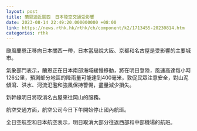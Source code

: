 ```yaml
---
layout: post
title: 蘭恩迫近關西　日本陸空交通受影響
date: 2023-08-14 22:49:20.000000000 +08:00
link: https://news.rthk.hk/rthk/ch/component/k2/1713455-20230814.htm
categories: rthk
---
```


颱風蘭恩正移向日本關西一帶，日本當局說大阪、京都和名古屋是受影響的主要城市。

氣象部門表示，蘭恩正在日本南部海域緩慢移動，將在明日登陸，風速高達每小時126公里，預測部分地區的降雨量可能達到400毫米，敦促民眾注意安全，對山泥傾瀉、洪水、河流氾濫和強風保持警惕，盡量減少損失。

新幹線明日將取消名古屋來往岡山的服務。

航空交通方面，航空公司今日下午開始停止國內航班。

全日空航空和日本航空表示，明日取消大部分往返西部和中部機場的航班。
